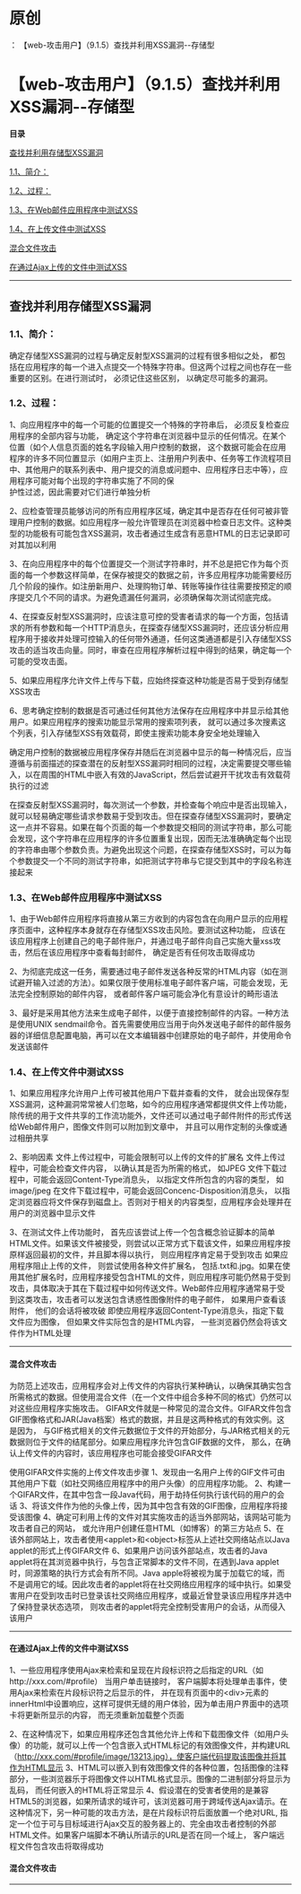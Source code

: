 # 原创
：  【web-攻击用户】（9.1.5）查找并利用XSS漏洞--存储型

# 【web-攻击用户】（9.1.5）查找并利用XSS漏洞--存储型

**目录**

[查找并利用存储型XSS漏洞](#%E6%9F%A5%E6%89%BE%E5%B9%B6%E5%88%A9%E7%94%A8%E5%AD%98%E5%82%A8%E5%9E%8BXSS%E6%BC%8F%E6%B4%9E)

[1.1、简介：](#1.1%E3%80%81%E7%AE%80%E4%BB%8B%EF%BC%9A)

[1.2、过程：](#1.2%E3%80%81%E8%BF%87%E7%A8%8B%EF%BC%9A)

[1.3、在Web邮件应用程序中测试XSS](#1.3%E3%80%81%E5%9C%A8Web%E9%82%AE%E4%BB%B6%E5%BA%94%E7%94%A8%E7%A8%8B%E5%BA%8F%E4%B8%AD%E6%B5%8B%E8%AF%95XSS)

[1.4、在上传文件中测试XSS](#1.4%E3%80%81%E5%9C%A8%E4%B8%8A%E4%BC%A0%E6%96%87%E4%BB%B6%E4%B8%AD%E6%B5%8B%E8%AF%95XSS)

[混合文件攻击](#%E6%B7%B7%E5%90%88%E6%96%87%E4%BB%B6%E6%94%BB%E5%87%BB)

[在通过Ajax上传的文件中测试XSS](#%E5%9C%A8%E9%80%9A%E8%BF%87Ajax%E4%B8%8A%E4%BC%A0%E7%9A%84%E6%96%87%E4%BB%B6%E4%B8%AD%E6%B5%8B%E8%AF%95XSS)

---


## 查找并利用存储型XSS漏洞

> 
<h3>1.1、简介：</h3>
确定存储型XSS漏洞的过程与确定反射型XSS漏洞的过程有很多相似之处， 都包括在应用程序的每一个进入点提交一个特殊字符串。但这两个过程之间也存在一些重要的区别。在进行测试时， 必须记住这些区别， 以确定尽可能多的漏洞。


> 
<h3>1.2、过程：</h3>
1、向应用程序中的每一个可能的位置提交一个特殊的字符串后， 必须反复检查应用程序的全部内容与功能， 确定这个字符串在浏览器中显示的任何情况。在某个位置（如个人信息页面的姓名字段输入用户控制的数据， 这个数据可能会在应用程序的许多不同位置显示（如用户主页上、注册用户列表中、任务等工作流程项目中、其他用户的联系列表中、用户提交的消息或问题中、应用程序日志中等），应用程序可能对每个出现的字符串实施了不同的保<br/> 护性过滤，因此需要对它们进行单独分析

2、应检查管理员能够访问的所有应用程序区域，确定其中是否存在任何可被非管理用户控制的数据。如应用程序一般允许管理员在浏览器中检查日志文件。这种类型的功能极有可能包含XSS漏洞，攻击者通过生成含有恶意HTML的日志记录即可对其加以利用

3、在向应用程序中的每个位置提交一个测试字符串时，并不总是把它作为每个页面的每一个参数这样简单，在保存被提交的数据之前，许多应用程序功能需要经历几个阶段的操作。如注册新用户、处理购物订单、转账等操作往往需要按预定的顺序提交几个不同的请求。为避免遗漏任何漏洞，必须确保每次测试彻底完成。

4、在探查反射型XSS漏洞时，应该注意可控的受害者请求的每一个方面，包括请求的所有参数和每一个HTTP消息头，在探查存储型XSS漏洞时，还应该分析应用程序用于接收并处理可控输入的任何带外通道，任何这类通道都是引入存储型XSS攻击的适当攻击向量。同时，审查在应用程序解析过程中得到的结果，确定每一个可能的受攻击面。

5、如果应用程序允许文件上传与下载，应始终探查这种功能是否易于受到存储型XSS攻击

6、思考确定控制的数据是否可通过任何其他方法保存在应用程序中并显示给其他用户。如果应用程序的搜索功能显示常用的搜索项列表， 就可以通过多次搜素这个列表，引入存储型XSS有效载荷，即使主搜索功能本身安全地处理输入



确定用户控制的数据被应用程序保存并随后在浏览器中显示的每一种情况后，应当遵循与前面描述的探查潜在的反射型XSS漏洞时相同的过程，决定需要提交哪些输入，以在周围的HTML中嵌入有效的JavaScript，然后尝试避开干扰攻击有效载荷执行的过滤


在探查反射型XSS漏洞时，每次测试一个参数，并检查每个响应中是否出现输入，就可以轻易确定哪些请求参数易于受到攻击。但在探查存储型XSS漏洞时，要确定这一点并不容易。如果在每个页面的每一个参数提交相同的测试字符串，那么可能会发现，这个字符串在应用程序的许多位置重复出现，因而无法准确确定每个出现的字符串由哪个参数负责。为避免出现这个问题，在探查存储型XSS时，可以为每个参数提交一个不同的测试字符串，如把测试字符串与它提交到其中的字段名称连接起来


> 
<h3>1.3、在Web邮件应用程序中测试XSS</h3>

1、由于Web邮件应用程序将直接从第三方收到的内容包含在向用户显示的应用程序页面中，这种程序本身就存在存储型XSS攻击风险。要测试这种功能， 应该在该应用程序上创建自己的电子邮件账户，并通过电子邮件向自己实施大量xss攻击，然后在该应用程序中查看每封邮件， 确定是否有任何攻击取得成功

2、为彻底完成这一任务，需要通过电子邮件发送各种反常的HTML内容（如在测试避开输入过滤的方法）。如果仅限于使用标准电子邮件客户端，可能会发现，无法完全控制原始的邮件内容， 或者邮件客户端可能会净化有意设计的畸形语法

3、最好是采用其他方法来生成电子邮件，以便于直接控制邮件的内容。一种方法是使用UNIX sendmail命令。首先需要使用应当用于向外发送电子邮件的邮件服务器的详细信息配置电脑，再可以在文本编辑器中创建原始的电子邮件，并使用命令发送该邮件


> 
<h3>1.4、在上传文件中测试XSS</h3>
1、如果应用程序允许用户上传可被其他用户下载并查看的文件， 就会出现保存型XSS漏洞，这种漏洞常常被人们忽略，如今的应用程序通常都提供文件上传功能，除传统的用于文件共享的工作流功能外，文件还可以通过电子邮件附件的形式传送给Web邮件用户，图像文件则可以附加到文章中， 并且可以用作定制的头像或通过相册共享

2、影响因素
文件上传过程中，可能会限制可以上传的文件的扩展名
文件上传过程中，可能会检查文件内容， 以确认其是否为所需的格式， 如JPEG
文件下载过程中，可能会返回Content-Type消息头， 以指定文件所包含的内容的类型， 如image/jpeg
在文件下载过程中，可能会返回Concenc-Disposition消息头， 以指定浏览器应将文件保存到磁盘上。否则对于相关的内容类型，应用程序会处理并在用户的浏览器中显示文件

3、在测试文件上传功能时， 首先应该尝试上传一个包含概念验证脚本的简单HTML文件。如果该文件被接受，则尝试以正常方式下载该文件，如果应用程序按原样返回最初的文件，并且脚本得以执行， 则应用程序肯定易于受到攻击
如果应用程序阻止上传的文件， 则尝试使用各种文件扩展名， 包括.txt和.jpg。如果在使用其他扩展名时，应用程序接受包含HTML的文件，则应用程序可能仍然易于受到攻击，具体取决于其在下载过程中如何传送文件。Web邮件应用程序通常易于受到这类攻击，攻击者可以发送包含诱惑性图像附件的电子邮件， 如果用户查看该附件， 他们的会话将被攻破
即使应用程序返回Content-Type消息头，指定下载文件应为图像， 但如果文件实际包含的是HTML内容， 一些浏览器仍然会将该文件作为HTML处理
<hr/>
<h4>混合文件攻击</h4>
为防范上述攻击，应用程序会对上传文件的内容执行某种确认，以确保其确实包含所需格式的数据。但使用混合文件（在一个文件中组合多种不同的格式）仍然可以对这些应用程序实施攻击。
GIFAR文件就是一种常见的混合文件。GIFAR文件包含GIF图像格式和JAR(Java档案）格式的数据，并且是这两种格式的有效实例。这是因为， 与GIF格式相关的文件元数据位于文件的开始部分，与JAR格式相关的元数据则位于文件的结尾部分。如果应用程序允许包含GIF数据的文件， 那么，在确认上传文件的内容时，该应用程序也可能会接受GIFAR文件

使用GIFAR文件实施的上传文件攻击步骤
1、发现由一名用户上传的GIF文件可由其他用户下载（如社交网络应用程序中的用户头像）的应用程序功能。
2、构建一个GIFAR文件，在其中包含一段Java代码，用于劫持任何执行该代码的用户的会话
3、将该文件作为他的头像上传，因为其中包含有效的GIF图像，应用程序将接受该图像
4、确定可利用上传的文件对其实施攻击的适当外部网站，该网站可能为攻击者自己的网站， 或允许用户创建任意HTML（如博客）的第三方站点
5、在该外部网站上，攻击者使用&lt;applet&gt;和&lt;object&gt;标签从上述社交网络站点以Java applet的形式上传GIFAR文件
6、如果用户访问该外部站点，攻击者的Java applet将在其浏览器中执行，与包含正常脚本的文件不同，在遇到Java applet时，同源策略的执行方式会有所不同。Java apple将被视为属于加载它的域，而不是调用它的域。因此攻击者的applet将在社交网络应用程序的域中执行。如果受害用户在受到攻击时已登录该社交网络应用程序，或最近曾登录该应用程序并选中了保持登录状态选项， 则攻击者的applet将完全控制受害用户的会话，从而侵入该用户
<hr/>
<h4>在通过Ajax上传的文件中测试XSS</h4>
1、一些应用程序使用Ajax来检索和呈现在片段标识符之后指定的URL（如http://xxx.com/#profile）
当用户单击链接时， 客户端脚本将处理单击事件，使用Ajax来检索在片段标识符之后显示的件， 并在现有页面中的&lt;div&gt;元素的innerHtml中设置响应，这样可提供无缝的用户体验，因为单击用户界面中的选项卡将更新所显示的内容， 而无须重新加载整个页面

2、在这种情况下，如果应用程序还包含其他允许上传和下载图像文件（如用户头像）的功能，就可以上传一个包含嵌入式HTML标记的有效图像文件，并构建URL（http://xxx.com/#profile/image/13213.jpg），使客户端代码提取该图像并将其作为HTML显示
3、HTML可以嵌入到有效图像文件的各种位置，包括图像的注释部分，一些浏览器乐于将图像文件以HTML格式显示。图像的二进制部分将显示为乱码， 而任何嵌入的HTML将正常显示
4、假设潜在的受害者使用的是兼容HTML5的浏览器，如果所请求的域许可，该浏览器可用于跨域传送Ajax请示。在这种情况下，另一种可能的攻击方法，是在片段标识符后面放置一个绝对URL, 指定一个位于可与目标域进行Ajax交互的股务器上的、完全由攻击者控制的外部HTML文件。如果客户端脚本不确认所请示的URL是否在同一个域上， 客户端远程文件包含攻击将取得成功


#### 混合文件攻击

---

